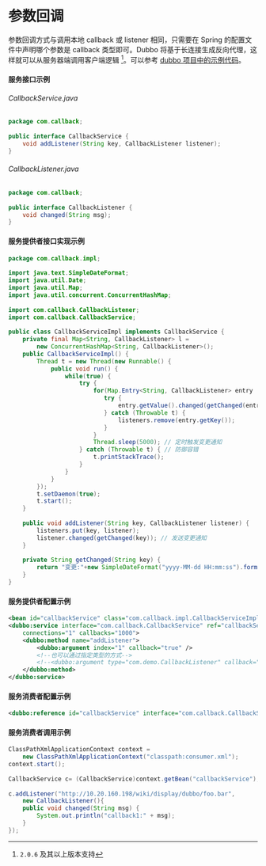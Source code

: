 # 参数回调

参数回调方式与调用本地 callback 或 listener 相同，只需要在 Spring 的配置文件中声明哪个参数是 callback 类型即可。Dubbo 将基于长连接生成反向代理，这样就可以从服务器端调用客户端逻辑 [^1]。可以参考 [dubbo 项目中的示例代码](https://github.com/alibaba/dubbo/tree/master/dubbo-test/dubbo-test-examples/src/main/java/com/alibaba/dubbo/examples/callback)。

#### 服务接口示例

###### CallbackService.java

```java
package com.callback;
 
public interface CallbackService {
    void addListener(String key, CallbackListener listener);
}
```

###### CallbackListener.java

```java
package com.callback;
 
public interface CallbackListener {
    void changed(String msg);
}
```

#### 服务提供者接口实现示例

```java
package com.callback.impl;
 
import java.text.SimpleDateFormat;
import java.util.Date;
import java.util.Map;
import java.util.concurrent.ConcurrentHashMap;
 
import com.callback.CallbackListener;
import com.callback.CallbackService;
 
public class CallbackServiceImpl implements CallbackService {     
    private final Map<String, CallbackListener> l = 
        new ConcurrentHashMap<String, CallbackListener>();  
    public CallbackServiceImpl() {
        Thread t = new Thread(new Runnable() {
            public void run() {
                while(true) {
                    try {
                        for(Map.Entry<String, CallbackListener> entry : l.entrySet()){
                           try {
                               entry.getValue().changed(getChanged(entry.getKey()));
                           } catch (Throwable t) {
                               listeners.remove(entry.getKey());
                           }
                        }
                        Thread.sleep(5000); // 定时触发变更通知
                    } catch (Throwable t) { // 防御容错
                        t.printStackTrace();
                    }
                }
            }
        });
        t.setDaemon(true);
        t.start();
    }
  
    public void addListener(String key, CallbackListener listener) {
        listeners.put(key, listener);
        listener.changed(getChanged(key)); // 发送变更通知
    }
     
    private String getChanged(String key) {
        return "变更:"+new SimpleDateFormat("yyyy-MM-dd HH:mm:ss").format(new Date());
    }
}
```

#### 服务提供者配置示例

```xml
<bean id="callbackService" class="com.callback.impl.CallbackServiceImpl" />
<dubbo:service interface="com.callback.CallbackService" ref="callbackService" 
    connections="1" callbacks="1000">
    <dubbo:method name="addListener">
        <dubbo:argument index="1" callback="true" />
        <!--也可以通过指定类型的方式-->
        <!--<dubbo:argument type="com.demo.CallbackListener" callback="true" />-->
    </dubbo:method>
</dubbo:service>
```

#### 服务消费者配置示例

```xml
<dubbo:reference id="callbackService" interface="com.callback.CallbackService" />
```

#### 服务消费者调用示例

```java
ClassPathXmlApplicationContext context = 
    new ClassPathXmlApplicationContext("classpath:consumer.xml");
context.start();
 
CallbackService c= (CallbackService)context.getBean("callbackService");
 
c.addListener("http://10.20.160.198/wiki/display/dubbo/foo.bar", 
    new CallbackListener(){
    public void changed(String msg) {
        System.out.println("callback1:" + msg);
    }
});
```

[^1]: `2.0.6` 及其以上版本支持
